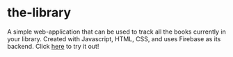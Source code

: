 # the-library
A simple web-application that can be used to track all the books currently in your library. Created with Javascript, HTML, CSS, and uses Firebase as its backend.
Click [here](https://caleblyx.github.io/the-library/) to try it out!

